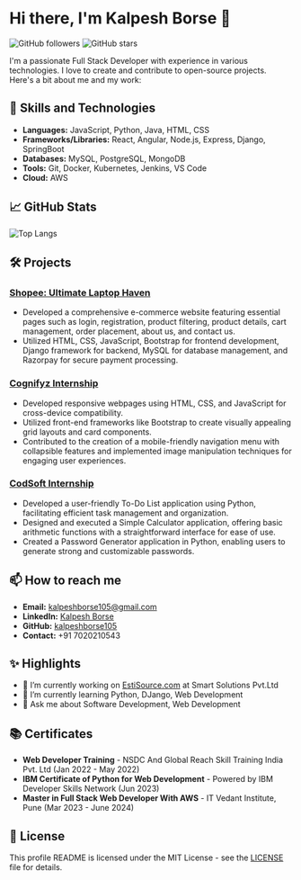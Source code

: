 # Hi there, I'm Kalpesh Borse 👋

![GitHub followers](https://img.shields.io/github/followers/kalpeshborse105?label=Follow&style=social) 
![GitHub stars](https://img.shields.io/github/stars/kalpeshborse105?affiliations=OWNER%2CCOLLABORATOR&style=social) 

I'm a passionate Full Stack Developer with experience in various technologies. I love to create and contribute to open-source projects. Here's a bit about me and my work:

## 🚀 Skills and Technologies

- **Languages:** JavaScript, Python, Java, HTML, CSS
- **Frameworks/Libraries:** React, Angular, Node.js, Express, Django, SpringBoot
- **Databases:** MySQL, PostgreSQL, MongoDB
- **Tools:** Git, Docker, Kubernetes, Jenkins, VS Code
- **Cloud:** AWS

## 📈 GitHub Stats

![Top Langs](https://github-readme-stats.vercel.app/api/top-langs/?username=kalpeshborse105&layout=compact&theme=radical)

## 🛠️ Projects

### [Shopee: Ultimate Laptop Haven](https://github.com/kalpeshborse105/Shopee)
- Developed a comprehensive e-commerce website featuring essential pages such as login, registration, product filtering, product details, cart management, order placement, about us, and contact us.
- Utilized HTML, CSS, JavaScript, Bootstrap for frontend development, Django framework for backend, MySQL for database management, and Razorpay for secure payment processing.

### [Cognifyz Internship](https://github.com/kalpeshborse105/Cognifyz_Internship)
- Developed responsive webpages using HTML, CSS, and JavaScript for cross-device compatibility.
- Utilized front-end frameworks like Bootstrap to create visually appealing grid layouts and card components.
- Contributed to the creation of a mobile-friendly navigation menu with collapsible features and implemented image manipulation techniques for engaging user experiences.

### [CodSoft Internship](https://github.com/kalpeshborse105/CodSoft_Internship)
- Developed a user-friendly To-Do List application using Python, facilitating efficient task management and organization.
- Designed and executed a Simple Calculator application, offering basic arithmetic functions with a straightforward interface for ease of use.
- Created a Password Generator application in Python, enabling users to generate strong and customizable passwords.

## 📫 How to reach me

- **Email:** kalpeshborse105@gmail.com
- **LinkedIn:** [Kalpesh Borse](https://www.linkedin.com/in/kalpeshborse)
- **GitHub:** [kalpeshborse105](https://github.com/kalpeshborse105)
- **Contact:** +91 7020210543

## ✨ Highlights

- 🔭 I’m currently working on [EstiSource.com](https://www.estisource.com/) at Smart Solutions Pvt.Ltd
- 🌱 I’m currently learning Python, DJango, Web Development
- 💬 Ask me about Software Development, Web Development

## 📚 Certificates

- **Web Developer Training** - NSDC And Global Reach Skill Training India Pvt. Ltd (Jan 2022 - May 2022)
- **IBM Certificate of Python for Web Development** - Powered by IBM Developer Skills Network (Jun 2023)
- **Master in Full Stack Web Developer With AWS** - IT Vedant Institute, Pune (Mar 2023 - June 2024)

## 📝 License

This profile README is licensed under the MIT License - see the [LICENSE](LICENSE) file for details.
